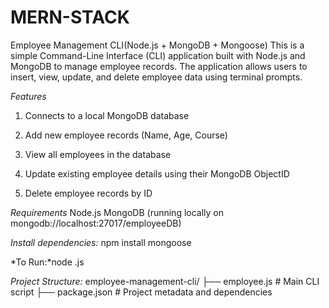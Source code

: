 # MERN-STACK

Employee Management CLI(Node.js + MongoDB + Mongoose)
This is a simple Command-Line Interface (CLI) application built with Node.js and MongoDB to manage employee records.
The application allows users to insert, view, update, and delete employee data using terminal prompts.

*Features*
1. Connects to a local MongoDB database

2. Add new employee records (Name, Age, Course)

3. View all employees in the database

4. Update existing employee details using their MongoDB ObjectID

5. Delete employee records by ID

*Requirements*
Node.js
MongoDB (running locally on mongodb://localhost:27017/employeeDB)

*Install dependencies:*
npm install mongoose

*To Run:*node <filename>.js

*Project Structure:*
employee-management-cli/
├── employee.js      # Main CLI script
├── package.json     # Project metadata and dependencies

